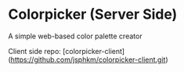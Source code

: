 # Colorpicker (Server Side)
A simple web-based color palette creator

Client side repo: [colorpicker-client] (https://github.com/jsphkm/colorpicker-client.git)